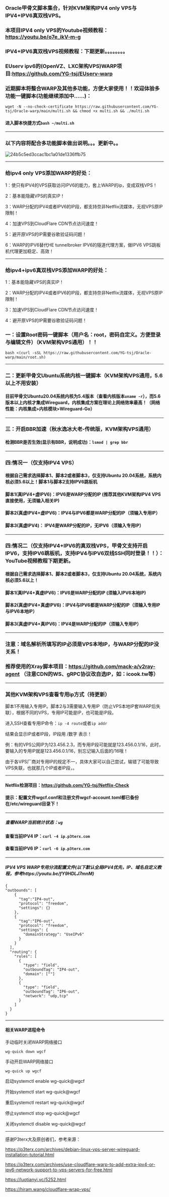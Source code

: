 ### Oracle甲骨文脚本集合，针对KVM架构IPV4 only VPS与IPV4+IPV6真双栈VPS。

### 本项目IPV4 only VPS的Youtube视频教程：https://youtu.be/o7e_ikV-m-g

### IPV4+IPV6真双栈VPS视频教程：下期更新。。。。。。。。

### EUserv ipv6的(OpenVZ、LXC架构VPS)WARP项目:https://github.com/YG-tsj/EUserv-warp

### 近期脚本将整合WARP及其他多功能，方便大家使用！！欢迎体验多功能一键脚本(功能继续添加中……)：

 ```
 wget -N --no-check-certificate https://raw.githubusercontent.com/YG-tsj/Oracle-warp/main/multi.sh && chmod +x multi.sh && ./multi.sh
 ```

#### 进入脚本快捷方式```bash ~/multi.sh```
---------------------------------------------------------------------------------------------------------------
### 以下内容将配合多功能脚本做出说明。。。更新中。。
![24b5c5ed3ccac1bc1a01de1336ffb75](https://user-images.githubusercontent.com/80431714/118347915-2caae680-b579-11eb-97a6-72074b289b73.png)

----------------------------------------------------------------------------------------------------------------
### 给ipv4 only VPS添加WARP的好处：

1：使只有IPV4的VPS获取访问IPV6的能力，套上WARP的ip，变成双栈VPS！

2：基本能隐藏VPS的真实IP！

3：WARP分配的IPV4或者IPV6的IP段，都支持奈非Netflix流媒体，无视VPS原IP限制！

4：加速VPS到CloudFlare CDN节点访问速度！

5：避开原VPS的IP需要谷歌验证码问题！

6：WARP的IPV6替代HE tunnelbroker IPV6的隧道代理方案，做IPV6 VPS跳板机代理更加稳定、高效！

--------------------------------------------------------------------------------------------------------
### 给ipv4+ipv6真双栈VPS添加WARP的好处：

1：基本能隐藏VPS的真实IP！

2：WARP分配的IPV4或者IPV6的IP段，都支持奈非Netflix流媒体，无视VPS原IP限制！

3：加速VPS到CloudFlare CDN节点访问速度！

4：避开原VPS的IP需要谷歌验证码问题！


### 一：设置Root密码一键脚本（用户名：root，密码自定义。方便登录与编辑文件）（KVM架构VPS通用）！！

```
bash <(curl -sSL https://raw.githubusercontent.com/YG-tsj/Oracle-warp/main/root.sh)
```
-----------------------------------------------------------------------------------------------------
### 二：更新甲骨文Ubuntu系统内核一键脚本（KVM架构VPS通用，5.6以上不用安装）

#### 目前甲骨文Ubuntu20.04系统内核为5.4版本（查看内核版本```uname -r```），而5.6版本以上内核才集成Wireguard，内核集成方案在理论上网络效率最高！（网络性能：内核集成>内核模块>Wireguard-Go）

-------------------------------------------------------------------------------------------------------------
### 三：开启BBR加速（秋水逸冰大老-传统版，KVM架构VPS通用）

#### 检测BBR是否生效(显示有BBR，说明成功)：```lsmod | grep bbr```
-------------------------------------------------------------------------------------------------------------
### 四:情况一（仅支持IPV4 VPS）

#### 根据自己需求选择脚本1、脚本2或者脚本3，仅支持Ubuntu 20.04系统，系统内核必须5.6以上！脚本1与脚本2支持IPV6跳板机

#### 脚本1(真IPV4+虚IPV6)：IPV6是WARP分配的IP (推荐其他KVM架构IPV4 VPS直接使用，无须输入相关IP)

#### 脚本2(真虚IPV4+虚IPV6)：IPV4与IPV6都是WARP分配的IP（须输入专用IP）

#### 脚本3(真虚IPV4)：       IPV4是WARP分配的IP，无IPV6（须输入专用IP）

---------------------------------------------------------------------------------------------------------------
### 四:情况二（仅支持IPV4+IPV6的真双栈VPS，甲骨文支持开启IPV6，支持IPV6跳板机，支持IPV4与IPV6双线SSH同时登录！！）：YouTube视频教程下期更新。

#### 根据自己需求选择脚本1、脚本2或者脚本3，仅支持Ubuntu 20.04系统，系统内核必须5.6以上！

#### 脚本1(真IPV4+真虚IPV6)：IPV6是WARP分配的IP (须输入IPV6本地IP)

#### 脚本2(真虚IPV4+真虚IPV6)：IPV4与IPV6都是WARP分配的IP（须输入专用IP与IPV6本地IP）

#### 脚本3(真虚IPV4+真IPV6)：IPV4是WARP分配的IP（须输入专用IP）


---------------------------------------------------------------------------------------------------------------
### 注意：域名解析所填写的IP必须是VPS本地IP，与WARP分配的IP没关系！

### 推荐使用的Xray脚本项目：https://github.com/mack-a/v2ray-agent （注意CDN的WS、gRPC协议改自选IP，如：icook.tw等）

-------------------------------------------------------------------------------------------
### 其他KVM架构VPS查看专用ip方式（待更新）
脚本1不用输入专用IP。脚本2与3需要输入专用IP（防止VPS本地IP套WARP后失联），根据不同的VPS，专用IP可能是IP，也可能是IP段。

进入SSH查看专用IP命令：```ip -4 route```或者```ip addr```

结果会显示IP或者IP段，IP段用 /数字 表示！

例：有的VPS公网IP为123.456.2.3，而专用IP段可能就是123.456.0.1/16，此时，要输入的专用IP就是123.456.0.1/16，别忘记输入后面的/16哦！

由于各VPS厂商对专用IP的规定不一，具体大家可以自己尝试，输错了可能导致VPS失联，也就那几个IP或者IP段，。

-------------------------------------------------------------------------------------------------------------
#### Netflix检测项目：https://github.com/YG-tsj/Netflix-Check

#### 提示：配置文件wgcf.conf和注册文件wgcf-account.toml都已备份在/etc/wireguard目录下！

----------------------------------------------------------------------------------------------------
##### 查看WARP当前统计状态：```wg```

#### 查看当前IPV4 IP：```curl -4 ip.p3terx.com```

#### 查看当前IPV6 IP：```curl -6 ip.p3terx.com```

-------------------------------------------------------------------------------------------------------------

##### IPV4 VPS WARP专用分流配置文件(以下默认全局IPV4优先，IP、域名自定义教程，参考https://youtu.be/fY9HDLJ7mnM)
```
{ 
"outbounds": [
    {
      "tag":"IP4-out",
      "protocol": "freedom",
      "settings": {}
    },
    {
      "tag":"IP6-out",
      "protocol": "freedom",
      "settings": {
        "domainStrategy": "UseIPv6" 
      }
    }
  ],
  "routing": {
    "rules": [
      {
        "type": "field",
        "outboundTag": "IP4-out",
        "domain": [""] 
      },
      {
        "type": "field",
        "outboundTag": "IP6-out",
        "network": "udp,tcp" 
      }
    ]
  }
}
``` 
-----------------------------------------------------------------------------------------------
#### 相关WARP进程命令

手动临时关闭WARP网络接口
```
wg-quick down wgcf
```
手动开启WARP网络接口 
```
wg-quick up wgcf
```

启动systemctl enable wg-quick@wgcf

开始systemctl start wg-quick@wgcf

重启systemctl restart wg-quick@wgcf

停止systemctl stop wg-quick@wgcf

关闭systemctl disable wg-quick@wgcf


---------------------------------------------------------------------------------------------------------------------

感谢P3terx大及原创者们，参考来源：
 
https://p3terx.com/archives/debian-linux-vps-server-wireguard-installation-tutorial.html

https://p3terx.com/archives/use-cloudflare-warp-to-add-extra-ipv4-or-ipv6-network-support-to-vps-servers-for-free.html

https://luotianyi.vc/5252.html

https://hiram.wang/cloudflare-wrap-vps/
